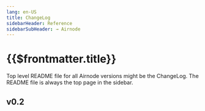 ```yaml
---
lang: en-US
title: ChangeLog
sidebarHeader: Reference
sidebarSubHeader: → Airnode
---
```



# {{$frontmatter.title}}


Top level README file for all Airnode versions might be the ChangeLog. The README file is always the top page in the sidebar.

## v0.2